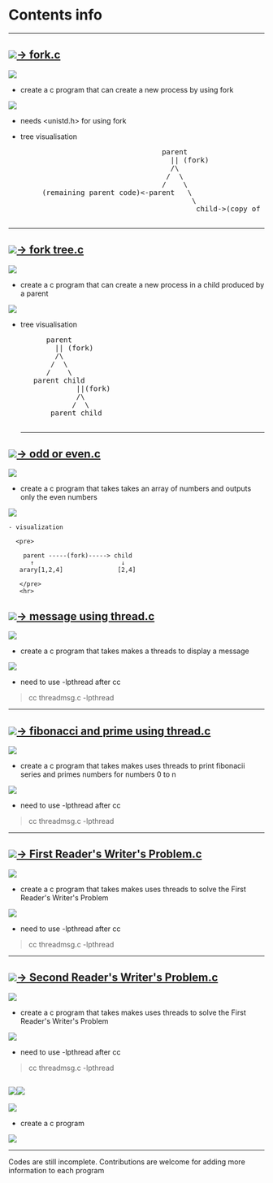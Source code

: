 # Contents info

<hr>


## <img src="https://img.shields.io/badge/Experiment%20no-1-blue">[→ fork.c](https://github.com/najafmohammed/c-programs/blob/master/First_readers_writers.c)

  <img src="https://img.shields.io/badge/aim-%3A-green"/>
  
   - create a c program that can create a new process by using fork
   
  <img src="https://img.shields.io/badge/note-%3A-green"/>
  
   - needs <unistd.h> for using fork
   - tree visualisation
    
      <pre>
                                      parent
                                        || (fork)
                                        /\
                                       /  \ 
                                      /    \
          (remaining parent code)<-parent   \
                                             \
                                              child->(copy of parent code)
        </pre>
 
 <hr>
 
## <img src="https://img.shields.io/badge/Experiment%20no-2-blue">[→ fork tree.c](https://github.com/najafmohammed/c-programs/blob/master/forktree.c)

  <img src="https://img.shields.io/badge/aim-%3A-green"/>
  
   - create a c program that can create a new process in a child produced by a parent
   
  <img src="https://img.shields.io/badge/note-%3A-green"/>
  
   - tree visualisation
    
      <pre>
           parent
             || (fork)
             /\
            /  \ 
           /    \
        parent child
                  ||(fork)
                  /\
                 /  \
            parent child
        </pre>
        <hr>
        
## <img src="https://img.shields.io/badge/Experiment%20no-3-blue">[→ odd or even.c](https://github.com/najafmohammed/c-programs/blob/master/fork_pass.c)

  <img src="https://img.shields.io/badge/aim-%3A-green"/>
  
   - create a c program that takes takes an array of numbers and outputs only the even numbers
   
  <img src="https://img.shields.io/badge/note-%3A-green"/>  
  
    - visualization 
    
      <pre>
      
        parent -----(fork)-----> child
          ↑                        ↓
       arary[1,2,4]               [2,4]
       
       </pre>
       <hr>
       
## <img src="https://img.shields.io/badge/Experiment%20no-4-blue">[→ message using thread.c](https://github.com/najafmohammed/c-programs/blob/master/threadmsg.c)

  <img src="https://img.shields.io/badge/aim-%3A-green"/>
  
   - create a c program that takes makes a threads to display a message
   
  <img src="https://img.shields.io/badge/note-%3A-green"/>  
    
   - need to use -lpthread after cc <program name>
   
   > cc threadmsg.c -lpthread 
   
   <hr>
   
   ## <img src="https://img.shields.io/badge/Experiment%20no-5-blue">[→ fibonacci and prime using thread.c](https://github.com/najafmohammed/c-programs/blob/master/fib_prime.c)

  <img src="https://img.shields.io/badge/aim-%3A-green"/>
  
   - create a c program that takes makes uses threads to print fibonacii series and primes numbers for numbers 0 to n
   
  <img src="https://img.shields.io/badge/note-%3A-green"/>  
    
   - need to use -lpthread after cc <program name>
   
   > cc threadmsg.c -lpthread 
   
   <hr>
   
## <img src="https://img.shields.io/badge/Experiment%20no-6-blue">[→ First Reader's Writer's Problem.c](https://github.com/najafmohammed/c-programs/blob/master/First_readers_writers.c.c)

  <img src="https://img.shields.io/badge/aim-%3A-green"/>
  
   - create a c program that takes makes uses threads to solve the First Reader's Writer's Problem
   
  <img src="https://img.shields.io/badge/note-%3A-green"/>  
    
   - need to use -lpthread after cc <program name>
   
   > cc threadmsg.c -lpthread 
   
   <hr>
   
## <img src="https://img.shields.io/badge/Experiment%20no-7-blue">[→ Second Reader's Writer's Problem.c](https://github.com/najafmohammed/c-programs/blob/master/second_readers_writers.c.c)

  <img src="https://img.shields.io/badge/aim-%3A-green"/>
  
   - create a c program that takes makes uses threads to solve the First Reader's Writer's Problem
   
  <img src="https://img.shields.io/badge/note-%3A-green"/>  
    
   - need to use -lpthread after cc <program name>
   
   > cc threadmsg.c -lpthread 
   
## <img src="https://img.shields.io/badge/Experiment%20no-8-blue"><img src="https://img.shields.io/badge/pending-%20-red">

  <img src="https://img.shields.io/badge/aim-%3A-green"/>
  
   - create a c program 
   
  <img src="https://img.shields.io/badge/note-%3A-green"/>  
    
   
<hr>
 <footer>
   Codes are still incomplete. Contributions are welcome for adding more information to each program
 </footer>

